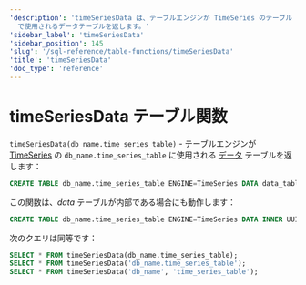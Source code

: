 ```yaml
---
'description': 'timeSeriesData は、テーブルエンジンが TimeSeries のテーブル `db_name.time_series_table`
  で使用されるデータテーブルを返します。'
'sidebar_label': 'timeSeriesData'
'sidebar_position': 145
'slug': '/sql-reference/table-functions/timeSeriesData'
'title': 'timeSeriesData'
'doc_type': 'reference'
---
```



# timeSeriesData テーブル関数

`timeSeriesData(db_name.time_series_table)` - テーブルエンジンが [TimeSeries](../../engines/table-engines/integrations/time-series.md) の `db_name.time_series_table` に使用される [データ](../../engines/table-engines/integrations/time-series.md#data-table) テーブルを返します：

```sql
CREATE TABLE db_name.time_series_table ENGINE=TimeSeries DATA data_table
```

この関数は、_data_ テーブルが内部である場合にも動作します：

```sql
CREATE TABLE db_name.time_series_table ENGINE=TimeSeries DATA INNER UUID '01234567-89ab-cdef-0123-456789abcdef'
```

次のクエリは同等です：

```sql
SELECT * FROM timeSeriesData(db_name.time_series_table);
SELECT * FROM timeSeriesData('db_name.time_series_table');
SELECT * FROM timeSeriesData('db_name', 'time_series_table');
```

